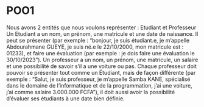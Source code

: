 # POO1
Nous avons 2 entités que nous voulons représenter : Etudiant et Professeur
Un Etudiant  a un nom, un prénom, une matricule et une date de naissance. Il peut se présenter (par exemple : “bonjour, je suis étudiant.e, je m’appelle Abdourahmane GUEYE, je suis né.e le 22/10/2000, mon matricule est : 01233), et faire une évaluation (par exemple : je dois faire une évaluation le 30/10/2023”).
Un professeur a un nom, un prénom, une matricule, un salaire et une possibilité de savoir s’il a une voiture ou pas. Chaque professeur doit pouvoir se présenter tout comme un Étudiant, mais de façon différente (par exemple : “Salut, je suis professeur, je m’appelle Samba KANE, spécialisé dans le domaine de l’informatique et de la programmation, j’ai une voiture, j’ai comme salaire 3.000.000 FCFA”), il doit aussi avoir la possibilité d’évaluer ses étudiants à une date bien définie.
